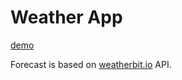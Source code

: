 # Weather App

[demo](https://juliamokh.github.io/weather-app/)

Forecast is based on [weatherbit.io](https://www.weatherbit.io/api) API.